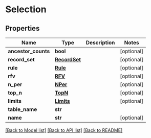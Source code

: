 # Selection

## Properties
Name | Type | Description | Notes
------------ | ------------- | ------------- | -------------
**ancestor_counts** | **bool** |  | [optional] 
**record_set** | [**RecordSet**](RecordSet.md) |  | [optional] 
**rule** | [**Rule**](Rule.md) |  | [optional] 
**rfv** | [**RFV**](RFV.md) |  | [optional] 
**n_per** | [**NPer**](NPer.md) |  | [optional] 
**top_n** | [**TopN**](TopN.md) |  | [optional] 
**limits** | [**Limits**](Limits.md) |  | [optional] 
**table_name** | **str** |  | 
**name** | **str** |  | [optional] 

[[Back to Model list]](../README.md#documentation-for-models) [[Back to API list]](../README.md#documentation-for-api-endpoints) [[Back to README]](../README.md)


